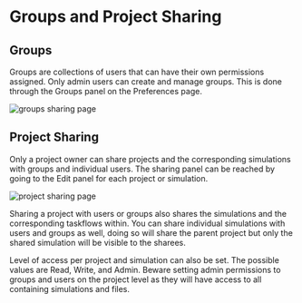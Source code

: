 # Groups and Project Sharing

## Groups

Groups are collections of users that can have their own permissions assigned. Only admin users can create and manage groups. This is done through the Groups panel on the Preferences page.

![groups sharing page](/hpccloud-kemsu/usage__images/sharing_groups.png)

## Project Sharing

Only a project owner can share projects and the corresponding simulations with groups and individual users. The sharing panel can be reached by going to the Edit panel for each project or simulation.

![project sharing page](/hpccloud-kemsu/usage__images/sharing_project.png)

Sharing a project with users or groups also shares the simulations and the corresponding taskflows within. You can share individual simulations with users and groups as well, doing so will share the parent project but only the shared simulation will be visible to the sharees.

Level of access per project and simulation can also be set. The possible values are Read, Write, and Admin. Beware setting admin permissions to groups and users on the project level as they will have access to all containing simulations and files.

